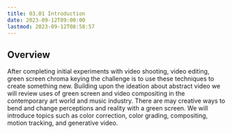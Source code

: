 ```yaml
---
title: 03.01 Introduction
date: 2023-09-12T09:00:00
lastmod: 2023-09-12T08:58:57
---
```


## Overview

After completing initial experiments with video shooting, video editing, green screen chroma keying the challenge is to use these techniques to create something new. Building upon the ideation about abstract video we will review uses of green screen and video compositing in the contemporary art world and music industry. There are may creative ways to bend and change perceptions and reality with a green screen. We will introduce topics such as color correction, color grading, compositing, motion tracking, and generative video.
